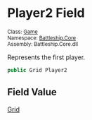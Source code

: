 # Player2 Field

<sub>Class: [Game](../Game.md)  
Namespace: [Battleship.Core](../../Battleship.Core.md)  
Assembly: Battleship.Core.dll</sub>

Represents the first player.

```cs
public Grid Player2
```

## Field Value

[Grid](../../Grid/Grid.md)
